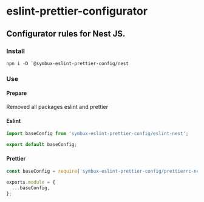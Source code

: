# eslint-prettier-configurator

## Configurator rules for Nest JS.

### Install

``npn i -D `@symbux-eslint-prettier-config/nest``

### Use

#### Prepare

Removed all packages eslint and prettier

#### Eslint

```ts
import baseConfig from 'symbux-eslint-prettier-config/eslint-nest';

export default baseConfig;
```

#### Prettier

```ts
const baseConfig = require('symbux-eslint-prettier-config/prettierrc-nest');

exports.module = {
  ...baseConfig,
};
```
